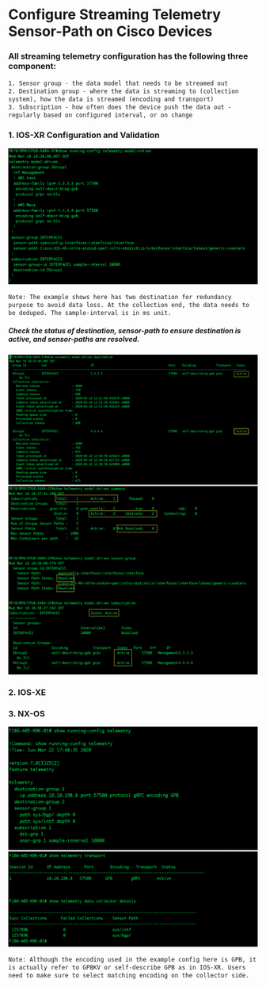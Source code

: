 # Configure Streaming Telemetry Sensor-Path on Cisco Devices
### All streaming telemetry configuration has the following three component:
    1. Sensor group - the data model that needs to be streamed out
    2. Destination group - where the data is streaming to (collection system), how the data is streamed (encoding and transport)
    3. Subscription - how often does the device push the data out - regularly based on configured interval, or on change

### 1. IOS-XR Configuration and Validation
![Screenshot](images/ios-xr.png)

    Note: The example shows here has two destination for redundancy purpose to avoid data loss. At the collection end, the data needs to be deduped. The sample-interval is in ms unit.
##### Check the status of destination, sensor-path to ensure destination is active, and sensor-paths are resolved.
![Screenshot](images/destination.png)
![Screenshot](images/ios-xr2.png)

### 2. IOS-XE

### 3. NX-OS
![](images/nx-os1.png)
![](images/nx-os2.png)

    Note: Although the encoding used in the example config here is GPB, it is actually refer to GPBKV or self-describe GPB as in IOS-XR. Users need to make sure to select matching encoding on the collector side. 

